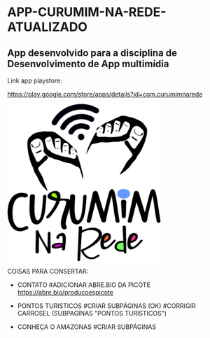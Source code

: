 # APP-CURUMIM-NA-REDE-ATUALIZADO

## App desenvolvido para a disciplina de Desenvolvimento de App multimídia

Link app playstore:

https://play.google.com/store/apps/details?id=com.curumimnarede


  <img src="imagens/logo.png" width="350" title="hover text" align="center">


  COISAS PARA CONSERTAR:

  
  - CONTATO
    #ADICIONAR ABRE.BIO DA PICOTE
    https://abre.bio/producoespicote

  - PONTOS TURISTICOS
    #CRIAR SUBPÁGINAS (OK)
    #CORRIGIR CARROSEL (SUBPAGINAS "PONTOS TURISTICOS")

  - CONHEÇA O AMAZONAS
    #CRIAR SUBPÁGINAS
    
